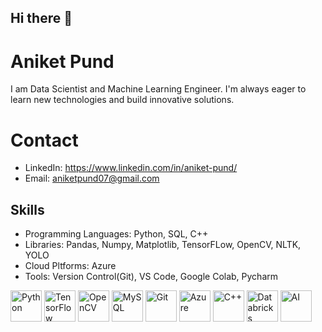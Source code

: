 ## Hi there 👋
# Aniket Pund
I am Data Scientist and Machine Learning Engineer. I'm always eager to learn new technologies and build innovative solutions.

# Contact
* LinkedIn: https://www.linkedin.com/in/aniket-pund/
* Email: aniketpund07@gmail.com

## Skills
* Programming Languages: Python, SQL, C++
* Libraries: Pandas, Numpy, Matplotlib, TensorFLow, OpenCV, NLTK, YOLO
* Cloud Pltforms: Azure
* Tools: Version Control(Git), VS Code, Google Colab, Pycharm

<img src="https://imgcdn.stablediffusionweb.com/2024/10/8/4d96a4cd-90d1-4053-9b9b-aa3d03ba158a.jpg" alt="Python" width="50" height="50"> 
<img src="https://uxwing.com/wp-content/themes/uxwing/download/brands-and-social-media/google-tensorflow-icon.png" alt="TensorFlow" width="50" height="50"> 
<img src="https://static-00.iconduck.com/assets.00/opencv-icon-1657x2048-3wu3ib6x.png" alt="OpenCV" width="50" height="50"> <img src="https://upload.wikimedia.org/wikipedia/labs/8/8e/Mysql_logo.png" alt="MySQL" width="50" height="50">
<img src="https://static-00.iconduck.com/assets.00/git-icon-2048x2048-juzdf1l5.png" alt="Git" width="50" height="50">
<img src="https://encrypted-tbn0.gstatic.com/images?q=tbn:ANd9GcSuZr_fCzpvLkG7vOInbfb6wxGZwWdSfFxQEw&s" alt="Azure" width="50" height="50">
<img src="https://cdn-icons-png.flaticon.com/512/6132/6132222.png" alt="C++" width="50" height="50">
<img src="https://logowik.com/content/uploads/images/databricks6383.jpg" alt="Databricks" width="50" height="50">
<img src="https://encrypted-tbn0.gstatic.com/images?q=tbn:ANd9GcTJyzxULWngfNdWmVeMR7M3qFg5qSbJIadBDg&s" alt="AI" width="50" height="50">






 

